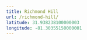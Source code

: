 ```yaml
---
title: Richmond Hill
url: /richmond-hill/
latitude: 31.938238100000003
longitude: -81.30355150000001
---
```

